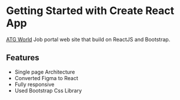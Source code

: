 # Getting Started with Create React App

[ATG World](https://agt-world.netlify.app/) Job portal web site that build on ReactJS and Bootstrap.

## Features

- Single page Architecture
- Converted Figma to React
- Fully responsive
- Used Bootstrap Css Library
